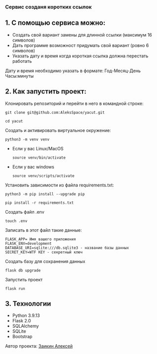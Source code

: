 ### Сервис созданя коротких ссылок

## 1. С помощью сервиса можно:
* Создать свой вариант замены для длинной ссылки (максимум 16 символов)
* Дать программе возможност придумать свой вариант (ровно 6 символов)
* Указать дату и время когда короткая ссылка должна перестать работать

Дату и время необходимо указать в формате: Год-Месяц-День Часы:минуты
## 2. Как запустить проект:
Клонировать репозиторий и перейти в него в командной строке:

```
git clone git@github.com:AleksSpace/yacut.git
```

```
cd yacut
```

Cоздать и активировать виртуальное окружение:

```
python3 -m venv venv
```

* Если у вас Linux/MacOS

    ```
    source venv/bin/activate
    ```

* Если у вас windows

    ```
    source venv/scripts/activate
    ```

Установить зависимости из файла requirements.txt:

```
python3 -m pip install --upgrade pip
```

```
pip install -r requirements.txt
```
Создать файл .env
```
touch .env
```
Записать в этот файл такие данные:
```
FLASK_APP= Имя вашего приложения
FLASK_ENV=development
DATABASE_URI=sqlite:///db.sqlite3 - название базы данных
SECRET_KEY=WTF KEY - секретный ключ
```

Создать базу для сохранения данных
```
flask db upgrade
```
Запустить проект
```
flask run
```

## 3. Технологии

* Python 3.9.13
* Flask 2.0
* SQLAlchemy
* SQLite
* Bootstrap

Автор проекта: [Заикин Алексей](https://github.com/AleksSpace "GitHub аккаунт")
